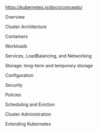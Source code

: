 
https://kubernetes.io/docs/concepts/


Overview

Cluster Architecture 

Containers 

Workloads   


Services, LoadBalancing, and Networking

Storage: long-term and temporary storage

Configuration

Security

Policies

Scheduling and Eviction

Cluster Administration

Extending Kubernetes
